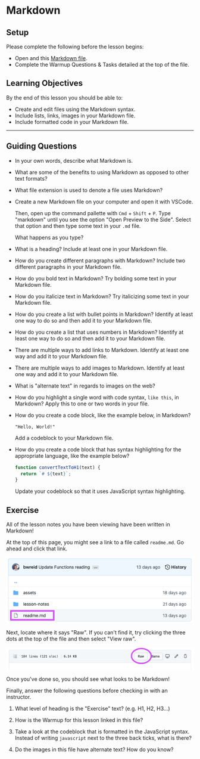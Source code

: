 # Markdown

## Setup

Please complete the following before the lesson begins:

- Open and this [Markdown file](./warmup.md).
- Complete the Warmup Questions & Tasks detailed at the top of the file.

## Learning Objectives

By the end of this lesson you should be able to:

- Create and edit files using the Markdown syntax.
- Include lists, links, images in your Markdown file.
- Include formatted code in your Markdown file.

---

## Guiding Questions

- In your own words, describe what Markdown is.

- What are some of the benefits to using Markdown as opposed to other text formats?

- What file extension is used to denote a file uses Markdown?

- Create a new Markdown file on your computer and open it with VSCode.

  Then, open up the command pallette with `Cmd` + `Shift` + `P`. Type "markdown" until you see the option "Open Preview to the Side". Select that option and then type some text in your `.md` file.

  What happens as you type?

- What is a heading? Include at least one in your Markdown file.

- How do you create different paragraphs with Markdown? Include two different paragraphs in your Markdown file.

- How do you bold text in Markdown? Try bolding some text in your Markdown file.

- How do you italicize text in Markdown? Try italicizing some text in your Markdown file.

- How do you create a list with bullet points in Markdown? Identify at least one way to do so and then add it to your Markdown file.

- How do you create a list that uses numbers in Markdown? Identify at least one way to do so and then add it to your Markdown file.

- There are multiple ways to add links to Markdown. Identify at least one way and add it to your Markdown file.

- There are multiple ways to add images to Markdown. Identify at least one way and add it to your Markdown file.

- What is "alternate text" in regards to images on the web?

- How do you highlight a single word with code syntax, `like this`, in Markdown? Apply this to one or two words in your file.

- How do you create a code block, like the example below, in Markdown?

  ```
  "Hello, World!"
  ```

  Add a codeblock to your Markdown file.

- How do you create a code block that has syntax highlighting for the appropriate language, like the example below?

  ```js
  function convertTextToH1(text) {
    return `# ${text}`;
  }
  ```

  Update your codeblock so that it uses JavaScript syntax highlighting.

## Exercise

All of the lesson notes you have been viewing have been written in Markdown!

At the top of this page, you might see a link to a file called `readme.md`. Go ahead and click that link.

![Image showing how to find the readme.md](../assets/readme.png)

Next, locate where it says "Raw". If you can't find it, try clicking the three dots at the top of the file and then select "View raw".

![Image showing how to find the Raw button](../assets/raw.png)

Once you've done so, you should see what looks to be Markdown!

Finally, answer the following questions before checking in with an instructor.

1. What level of heading is the "Exercise" text? (e.g. H1, H2, H3...)

1. How is the Warmup for this lesson linked in this file?

1. Take a look at the codeblock that is formatted in the JavaScript syntax. Instead of writing `javascript` next to the three back ticks, what is there?

1. Do the images in this file have alternate text? How do you know?
